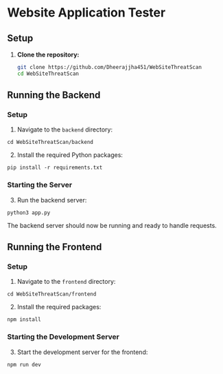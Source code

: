 # Website Application Tester

## Setup

1. **Clone the repository:**
   ```sh
   git clone https://github.com/Dheerajjha451/WebSiteThreatScan
   cd WebSiteThreatScan

## Running the Backend

### Setup

1. Navigate to the `backend` directory:

```
cd WebSiteThreatScan/backend
```

2. Install the required Python packages:

```
pip install -r requirements.txt
```

### Starting the Server

3. Run the backend server:

```
python3 app.py
```

The backend server should now be running and ready to handle requests.

## Running the Frontend

### Setup

1. Navigate to the `frontend` directory:

```
cd WebSiteThreatScan/frontend
```

2. Install the required  packages:

```
npm install
```

### Starting the Development Server

3. Start the development server for the frontend:

```
npm run dev
```

